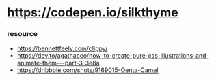 # https://codepen.io/silkthyme
### resource 
* https://bennettfeely.com/clippy/
* https://dev.to/agathacco/how-to-create-pure-css-illustrations-and-animate-them---part-3-3e8a
* https://dribbble.com/shots/9169015-Oenta-Camel